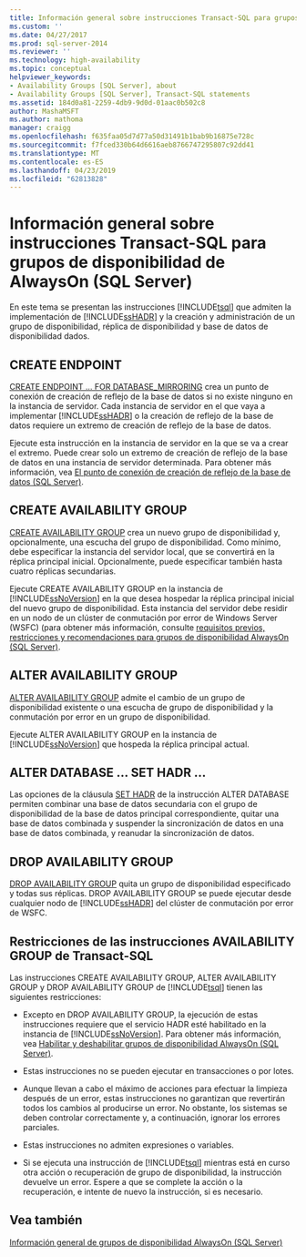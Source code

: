 ```yaml
---
title: Información general sobre instrucciones Transact-SQL para grupos de disponibilidad AlwaysOn (SQL Server) | Microsoft Docs
ms.custom: ''
ms.date: 04/27/2017
ms.prod: sql-server-2014
ms.reviewer: ''
ms.technology: high-availability
ms.topic: conceptual
helpviewer_keywords:
- Availability Groups [SQL Server], about
- Availability Groups [SQL Server], Transact-SQL statements
ms.assetid: 184d0a81-2259-4db9-9d0d-01aac0b502c8
author: MashaMSFT
ms.author: mathoma
manager: craigg
ms.openlocfilehash: f635faa05d7d77a50d31491b1bab9b16875e728c
ms.sourcegitcommit: f7fced330b64d6616aeb8766747295807c92dd41
ms.translationtype: MT
ms.contentlocale: es-ES
ms.lasthandoff: 04/23/2019
ms.locfileid: "62813828"
---
```

# <a name="overview-of-transact-sql-statements-for-alwayson-availability-groups-sql-server"></a>Información general sobre instrucciones Transact-SQL para grupos de disponibilidad de AlwaysOn (SQL Server)
  En este tema se presentan las instrucciones [!INCLUDE[tsql](../../../includes/tsql-md.md)] que admiten la implementación de [!INCLUDE[ssHADR](../../../includes/sshadr-md.md)] y la creación y administración de un grupo de disponibilidad, réplica de disponibilidad y base de datos de disponibilidad dados.  
  
  
##  <a name="CreateEndpoint"></a> CREATE ENDPOINT  
 [CREATE ENDPOINT ... FOR DATABASE_MIRRORING](/sql/t-sql/statements/create-endpoint-transact-sql) crea un punto de conexión de creación de reflejo de la base de datos si no existe ninguno en la instancia de servidor. Cada instancia de servidor en el que vaya a implementar [!INCLUDE[ssHADR](../../../includes/sshadr-md.md)] o la creación de reflejo de la base de datos requiere un extremo de creación de reflejo de la base de datos.  
  
 Ejecute esta instrucción en la instancia de servidor en la que se va a crear el extremo. Puede crear solo un extremo de creación de reflejo de la base de datos en una instancia de servidor determinada. Para obtener más información, vea [El punto de conexión de creación de reflejo de la base de datos &#40;SQL Server&#41;](../../database-mirroring/the-database-mirroring-endpoint-sql-server.md).  
  
##  <a name="CreateAG"></a> CREATE AVAILABILITY GROUP  
 [CREATE AVAILABILITY GROUP](/sql/t-sql/statements/create-availability-group-transact-sql) crea un nuevo grupo de disponibilidad y, opcionalmente, una escucha del grupo de disponibilidad. Como mínimo, debe especificar la instancia del servidor local, que se convertirá en la réplica principal inicial. Opcionalmente, puede especificar también hasta cuatro réplicas secundarias.  
  
 Ejecute CREATE AVAILABILITY GROUP en la instancia de [!INCLUDE[ssNoVersion](../../../includes/ssnoversion-md.md)] en la que desea hospedar la réplica principal inicial del nuevo grupo de disponibilidad. Esta instancia del servidor debe residir en un nodo de un clúster de conmutación por error de Windows Server (WSFC) (para obtener más información, consulte [requisitos previos, restricciones y recomendaciones para grupos de disponibilidad AlwaysOn &#40;SQL Server&#41;](prereqs-restrictions-recommendations-always-on-availability.md).  
  
##  <a name="AlterAG"></a> ALTER AVAILABILITY GROUP  
 [ALTER AVAILABILITY GROUP](/sql/t-sql/statements/alter-availability-group-transact-sql) admite el cambio de un grupo de disponibilidad existente o una escucha de grupo de disponibilidad y la conmutación por error en un grupo de disponibilidad.  
  
 Ejecute ALTER AVAILABILITY GROUP en la instancia de [!INCLUDE[ssNoVersion](../../../includes/ssnoversion-md.md)] que hospeda la réplica principal actual.  
  
##  <a name="AlterDb"></a> ALTER DATABASE ... SET HADR ...  
 Las opciones de la cláusula [SET HADR](/sql/t-sql/statements/alter-database-transact-sql-set-hadr) de la instrucción ALTER DATABASE permiten combinar una base de datos secundaria con el grupo de disponibilidad de la base de datos principal correspondiente, quitar una base de datos combinada y suspender la sincronización de datos en una base de datos combinada, y reanudar la sincronización de datos.  
  
##  <a name="DropAG"></a> DROP AVAILABILITY GROUP  
 [DROP AVAILABILITY GROUP](/sql/t-sql/statements/drop-availability-group-transact-sql) quita un grupo de disponibilidad especificado y todas sus réplicas. DROP AVAILABILITY GROUP se puede ejecutar desde cualquier nodo de [!INCLUDE[ssHADR](../../../includes/sshadr-md.md)] del clúster de conmutación por error de WSFC.  
  
##  <a name="Restrictions"></a> Restricciones de las instrucciones AVAILABILITY GROUP de Transact-SQL  
 Las instrucciones CREATE AVAILABILITY GROUP, ALTER AVAILABILITY GROUP y DROP AVAILABILITY GROUP de [!INCLUDE[tsql](../../../includes/tsql-md.md)] tienen las siguientes restricciones:  
  
-   Excepto en DROP AVAILABILITY GROUP, la ejecución de estas instrucciones requiere que el servicio HADR esté habilitado en la instancia de [!INCLUDE[ssNoVersion](../../../includes/ssnoversion-md.md)]. Para obtener más información, vea [Habilitar y deshabilitar grupos de disponibilidad AlwaysOn &#40;SQL Server&#41;](enable-and-disable-always-on-availability-groups-sql-server.md).  
  
-   Estas instrucciones no se pueden ejecutar en transacciones o por lotes.  
  
-   Aunque llevan a cabo el máximo de acciones para efectuar la limpieza después de un error, estas instrucciones no garantizan que revertirán todos los cambios al producirse un error. No obstante, los sistemas se deben controlar correctamente y, a continuación, ignorar los errores parciales.  
  
-   Estas instrucciones no admiten expresiones o variables.  
  
-   Si se ejecuta una instrucción de [!INCLUDE[tsql](../../../includes/tsql-md.md)] mientras está en curso otra acción o recuperación de grupo de disponibilidad, la instrucción devuelve un error. Espere a que se complete la acción o la recuperación, e intente de nuevo la instrucción, si es necesario.  
  
## <a name="see-also"></a>Vea también  
 [Información general de grupos de disponibilidad AlwaysOn &#40;SQL Server&#41;](overview-of-always-on-availability-groups-sql-server.md)  
  
  
